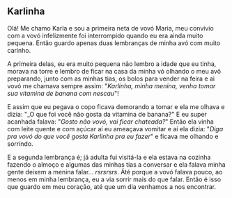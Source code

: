 ## Karlinha

Olá! Me chamo Karla e sou a primeira neta de vovó Maria, meu convívio com a vovó infelizmente foi interrompido quando eu era ainda muito pequena. Então guardo apenas duas lembranças de minha avó com muito carinho.

A primeira delas, eu era muito pequena não lembro a idade que eu tinha, morava na torre e lembro de ficar na casa da minha vó olhando o meu avô preparando, junto com as minhas tias, os bolos para vender na feira e ai vovó me chamava sempre assim: "_Karlinha, minha menina, venha tomar sua vitamina de banana com nescau_"!

E assim que eu pegava o copo ficava demorando a tomar e ela me olhava e dizia: "_O que foi você não gosta da vitamina de banana?" E eu super acanhada falava: "_Gosto não vovó, vai ficar chateada?_" Então ela vinha com leite quente e com açúcar aí eu ameaçava vomitar e aí ela dizia: "_Diga pra vovó do que você gosta Karlinha pra eu fazer_" e ficava me olhando e sorrindo.

E a segunda lembrança é; já adulta fui visitá-la e ela estava na cozinha fazendo o almoço e algumas das minhas tias a conversar e ela falava minha gente deixem a menina falar... _rsrsrsrs_. Áté porque a vovó falava pouco, ao menos em minha lembrança, eu a via sorrir mais do que falar. Então é isso que guardo em meu coração, até que um dia venhamos a nos encontrar.
